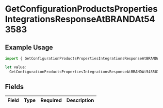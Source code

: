 # GetConfigurationProductsPropertiesIntegrationsResponseAtBRANDAt543583

## Example Usage

```typescript
import { GetConfigurationProductsPropertiesIntegrationsResponseAtBRANDAt543583 } from "@vercel/sdk/models/getconfigurationproductsop.js";

let value:
  GetConfigurationProductsPropertiesIntegrationsResponseAtBRANDAt543583 = {};
```

## Fields

| Field       | Type        | Required    | Description |
| ----------- | ----------- | ----------- | ----------- |